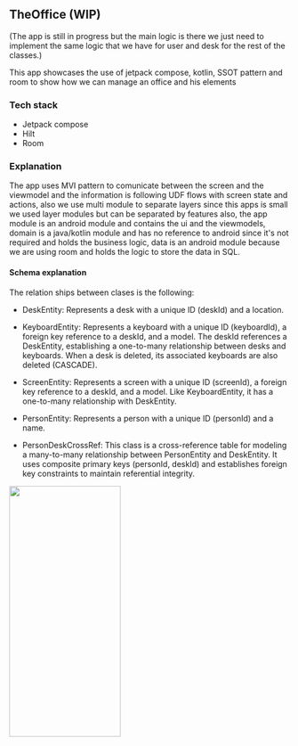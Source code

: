 ## TheOffice (WIP)

(The app is still in progress but the main logic is there we just need to implement the same logic that we have for user and desk for the rest of the classes.)

This app showcases the use of jetpack compose, kotlin, SSOT pattern and room to show how we can manage an office and his elements

### Tech stack
- Jetpack compose 
- Hilt
- Room

### Explanation

The app uses MVI pattern to comunicate between the screen and the viewmodel and the information is following UDF flows with screen state and actions, also we use multi module to separate layers since this apps is small we used layer modules but can be separated by features also, 
the app module is an android module and contains the ui and the viewmodels, domain is a java/kotlin module and has no reference to android since it's not required and holds the business logic, data is an android module because we are using room and holds the logic to store the data in SQL.

#### Schema explanation

The relation ships between clases is the following:

  - DeskEntity: Represents a desk with a unique ID (deskId) and a location.

  - KeyboardEntity: Represents a keyboard with a unique ID (keyboardId), a foreign key reference to a deskId, and a model. The deskId references a DeskEntity, establishing a one-to-many relationship between desks and keyboards. When a desk is deleted, its associated keyboards are also deleted (CASCADE).

  - ScreenEntity: Represents a screen with a unique ID (screenId), a foreign key reference to a deskId, and a model. Like KeyboardEntity, it has a one-to-many relationship with DeskEntity.

  - PersonEntity: Represents a person with a unique ID (personId) and a name.

  - PersonDeskCrossRef: This class is a cross-reference table for modeling a many-to-many relationship between PersonEntity and DeskEntity. It uses composite primary keys (personId, deskId) and establishes foreign key constraints to maintain referential integrity.
  
<img src="https://github.com/user-attachments/assets/c9a73079-f1c0-43fb-b29c-be761c2ff05c" width="200" height="450"/>
